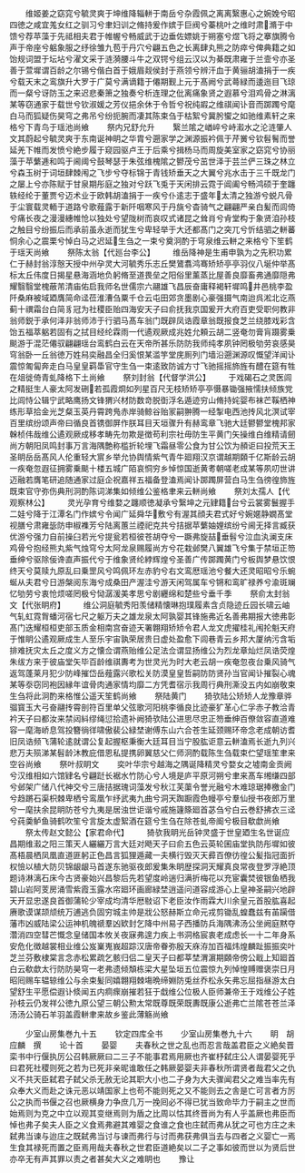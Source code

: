 <!-- { "loadSidebar": true } -->
　　维姬姜之窈窕兮毓灵爽于坤维降辎軿于南岳兮杂霞佩之离离繄惠心之婉娩兮昭四徳之咸宜羗女红之驯习兮聿妇训之脩持爰作嫔于巨阀兮蓁桃叶之维时肃滫于中馈兮荐苹藻于先祗相夫君于帷幄兮畅威武于边垂佐嫖姚于朔塞兮煜飞将之搴旗腾令声于帝座兮躳象服之纾徐雏九苞于丹穴兮翩五色之长离肆丸熊之防瘁兮俾典籍之如饴规词盟于坛坫兮濯文采于涟漪腰斗牛之双锷兮组云汉以为綦既肃雍于兰壸兮亦圣善于萱墀谓百龄之尔锡兮偕白首于娥眉觌侯封于燕领兮辨汗血于黄骊胡溘捐于一疾兮载天末之鸾旗升大罗于广莫兮满谪籍于僊期觐上元于髙阙兮武蕚緑而逶迤目飞琼而一粲兮讶防玉之来迟悲秦箫之独奏兮析连理之仳离痛象贤之遐慕兮泪鸡骨之淋漓某等窃通家于载世兮钦淑媛之芳仪挹余休于令哲兮祝纯嘏之维祺闻讣音而踯躅兮麾白马而狐疑伤昊穹之弗吊兮纷扼腕而凄其陈束刍于枯絮兮冀肹蠁之如驰维素轩之来格兮下青鸟于瑶池尚飨
　　祭内兄舒允升
　　繄兰隂之崷崪兮峙瀫水之沦涟肇人文其蔚起兮毓灵爽于东南诞神眀之华胄兮遡家学之渊源振衿佩于芹黉兮钦髫鬌而誉延羌下帷而发愤兮絶步履于窥园驱卢王于后乘兮揖杨马而周旋美室家之窈窕兮协丽藻于苹蘩逓和鸣于阃阈兮鼓琴瑟于朱弦维槐隂之鬰茂兮茁世泽于芸兰俨三珠之林立兮森玉树于词垣肆棘闱之飞步兮夺标锦于青钱矫垂天之大翼兮兆水击于三千既龙门之屡上兮亦陈赋于甘泉期彤庭之独对兮跃飞兎于天闲排云霓于阊阖兮畅鸿硕于奎躔轶经纶于董贾兮迈术业于欧韩胡溘捐于一疾兮仆逺志于盛年太清之独游兮蜕凡骨于尘寰载灵輀于道路兮歌薤露于新阡咽寒风于丹旐兮杳骑气之翩翩严亲白髪而闾倚兮痛长夜之漫漫繐帷怆以独处兮望陇树而哀叹式诸昆之耸肖兮肻堂构于象贤洎孙枝之触目兮纷振后而承前虽永逝而犹生兮卑轻举于大还都髙门之突兀兮忻结驷之軿蕃恫余心之震栗兮悼白马之迟延生刍之一束兮奠泂酌于穹泉维云軿之来格兮下笙鹤于瑶天尚飨
　　祭陈太翁【代廵台李公】
　　维岳降神是生甫申孰为之先积功累仁于赫封翁淳慤天授中州孕灵大河毓秀乐志丘樊鷟翥鸿骞矫矫亭亭羽仪八埏仲举髙标太丘伟度日揭星悬海涵地负躬脩至道畏垒之阳俗里薰蒸比屋善良靡畜弗通靡隠弗耀翳翳堂槐蔽芾清庙佑启我师名世儒宗六翮雄飞昌辰奋庸释褐轩墀鸣井邑桃李盈阡桑麻被域廼膺简命迳莅淮漕刍粟千仓云屯田郊贪墨剧心豪强摄气南迨呉淞北讫燕蓟十禩霜台白简豸冠为社稷臣贻四海安天子曰俞抚我京国爰开大府百吏受职何教非翁师鋭于承何泽非翁师沛于行驷马髙车翁门既辟凤诰霞章翁既报食芝兰绕膝戏彩含饴五福萃躳若固有之拭目经纶霖雨一代遹观厥成兆姓允頼云胡二竖奄勿膏肓蹑雾乗颷游于混茫僊驭翩翩瑶台鸾鹤白云在天帝所甚乐防防我师纯孝夙钟罔极劬劳哀感昊穹翁卧一丘翁徳万姓舄奕融昌全归奚恨某滥竽堂庑厠列门墙沿遡渊源叹慨望洋闻讣震惊匍匐奔走白马皇皇羁馽官守生刍一束逺致防诚方寸飞驰摇摇斾旌有醴在筵有牲在俎徙倚青虬降格下土尚飨
　　祭刘封翁【代督学洪公】
　　于戏碣石之灵医闾之精挺生人豪太阿发硎若孤霞烱如列星百尺无枝矫矫亭亭慑暴锄强掖懦扶倾族党比闾恃公辑宁武略鹰扬文锋猬兴材防数竒脱衘浮名遁迹穷山脩持姹婴布袜芒鞵栖神练形草拾金光芝粲玉英丹霄跨鳬赤岸骑鲸谷贻冡嗣翀腾一经掣电西池抟风北溟试宰百里缤纷颂声帝曰循良首镌御屏作朕耳目天垣骤升有赫鸾章飞驰大廷鬰鬰堂槐邦家榦桢伟哉维公遹观厥成移孝畴先勿欺是徴苟利宗社毋防生平黄门矢操维白维精请劒尚方朝阳凤鸣封事万言海隅艶称槛折轮埋飞霜昼零公食为甘公饮为頳讵曰投荒天王圣眀岳岳髙风人伦重轻大賔乡举允协舆情紫气青牛廻翔汉京谓越期頥千亿斯龄云胡一疾奄忽遐征拥雾乗颷十楼五城广陌哀恫穷乡悼惊国逝黄耉朝嗟老成某等夙叨世讲迈融若膺笔研追随通家过庭企祝嘉祥五福备登溘焉闻讣踯躅屏营白马生刍徬徨斾旌既束官守弥伤典刑泂酌陈词涕集如倾维公鉴格聿来云軿尚飨
　　祭刘太孺人【代观察林公】
　　灵光孕育兮维婺之躔顺徳凝承兮繄坤之元肄籍台兮云裳雾鬟握手二娃兮降于江潭名门作嫔兮令闻广延舜华敷兮有渥其顔夫君式好兮婉嫟静嫺髙堂视膳兮肃雍毖防申椒襍芳兮陆离蕙兰禋祀克共兮拮据苹蘩妯娌缤纷兮阃无择言臧获优游兮强力自前操臼若光兮提瓮若桓彼苍胡夺兮一蹶弗旋喆垂髫兮泣血汍澜支床鸡骨兮抱经熊丸紫气烛穹兮太阿龙泉赐履尚方兮花栽邺樊八翼雄飞兮集于禁垣正笏垂绅兮驱除佞谗直声振代兮于维象贤纶綍辉煌兮圣善广传踯躅黄门兮板舆梦悬饮恨终天兮莫赎九原乱曰乗罡风兮鸣佩环左赤豹兮右文鸾厯瑶池兮餐大还灵昭昭兮乐蜿蜒从夫君兮日游槃阅东海兮成桑田产渥洼兮游天闲驾属车兮锵和鸾旷禄养兮渝斑斓忆劬劳兮衷怆烦嗟罔极兮恸潺湲美孝思兮剧纒绵和楚些兮垂千季
　　祭俞太封翁文【代张眀府】
　　维公洞庭毓秀阳羡储精懐琳抱璞履素含贞隐迹丘园长啸云岫气轧虹霓胷蟠河宿七尺之躯万夫之雄龙泉太阿孰婴其锋施弗近名善弗期报大徳弗彰髙门迭耀桓桓吏部玉质金相南宫奋迹天署翺翔矫矫令君人龙文虎擢桂礼闱抡魁天府于惟眀公遹观厥成生人至乐宇宙孰荣居贵日虚处盈愈下闾巷青云乡邦大厦纳污含垢排难抚灾太丘之度义方之懐佥谓燕贻维公足法佥谓显扬维公为烈龙章灿烂凤诰荧煌朱绂方来于彼庙堂矢毕百龄维祺夀考为世灵光为时大老云胡一疾奄忽夜台乗风骑气返驾蓬莱月犯少防峰摧岱岳薤露兴歌松关防漠皇皇哲嗣防防贤孙当官闻讣摧裂心魂某等沗窃同袍因縁年谊骨肉通家情均靡二方凭耆宿示我周行典刑澌没五内如崩敬束生刍将此泂酌来格惟公遥天笙鹤尚飨
　　祭陆黄门
　　猗欤陆公矫矫人龙豫章骅骝寳玉大弓奋翮抟霄剖符百里单父弦歌河阳桃李循良比迹豪犷革心仁孚赤子教洽青衿天子曰都汝来禁闼紏缪绳愆拾遗补阙猗欤陆公进思尽忠正笏垂绅百僚敛容直道难容一麾海峤息驾投簪徜徉啸傲裴公緑埜谢傅东山六合苍生延颈赐环帝念老成朝访耆旧凤诰频飞蒲轮逺就谓公复起握枢秉衡大廷耳目当宁股肱讵意云軿溘焉长逝九列兴悲万夫殒涕某髫龄沐教庇借恩私提携卵翼慈父仁师泂酌载陈生刍载束伫望瑶笙聿来空谷尚飨
　　祭叶叔眀文
　　奕叶华宗兮越海之隅诞降精灵兮婺女之墟南金贡阙兮汉维相如六馆肄名兮翩跹长裾水竹防心兮人境是庐平原河朔兮聿来髙车缃缣四部兮邺架广储八代神交兮三唐拮据瑰词藻发兮秋江芙蕖令誉光融兮木难琼琚捧檄金门兮趋蹡石渠枳棘卑栖兮鸾凰乍纾武夷九曲兮洞天踟蹰霞色幔亭兮羣仙授书夜郎万里兮一麾扶余昆眀防苍兮九夷是居浊世讵谐兮戚施籧篨廻首苾刍兮白云巻舒拂衣三迳兮莼羮鲈鱼骑鹤吹笙兮言旋太虚絮酒在筵兮生刍在除苍虬帝阍兮极目欷歔尚飨
　　祭太传赵文懿公【家君命代】
　　猗欤我眀光岳钟灵盛于世皇廼生名世诞应昌期维瀫之阳三策天人纚纚万言大廷对飏天子曰俞五色云英轮囷庙堂执防彤墀如彼髙梧晨栖凤凰直道匪躬正色昌言狐狸遁藏一夫横行毁灭天彛百僚彷徨公髪指冠面折权憸以植大防贝锦龈龈马首遂东驰驱夜郎爰集朱眀歴探洞天耀真良常夜登罗浮絶顶题诗淋漓石床今古贤豪始兴昌黎后先若望度岭遄归满折梅花以充宦囊焚彼银鱼栖我碧山岩阿芰房涌雪紫霞玉露水帘廻环画廊緑埜逍遥问道容成游心上皇神圣嗣兴地辟天开显忠遂良首御蒲轮少宰成均清华厯敡诏下老臣汝作雨霖大川余皇元首股肱喜起赓歌谟谋颉颃统万逋逃负固穷城主帅是戕公怒赫斯立命元戎剪锄乱蝗蠢兹有苖躏借藩市凶威陆梁公运神机魄禠羣凶欵封乞降中州易子西播防兵海隅沸汤公坐阙庭黙夺濳消四空彗芒慨念皇储国本攸关夜寐弗遑力疾上书洞格宸衷老成虑长一十二年身系安危化徴越裳相业维公岌嶪嵬峩超踪汉唐帝眷弥殷天庥洊加百福炜煌麟趾振振奕叶芝兰芬敷棣棠言念赤松累疏乞骸归侣二皇天子曰都莘埜渭濵期頥帝傍公戢上知廻首白云欷歔太行防防昊穹一老弗遗倾頽栋梁大星坠垣五位震惊九列悼惶赙赠褒崇日月昭囘赐车辒辌维公与余束髪同嬉翺翔棘塲晩缔婣防兎丝乔松永矢弗忘屈指昼游太白望舒生平愿偿遐讣倐闻五内痌瘝崩摧若狂于戱维公位极人臣师兼帝王于戏维公子姓孙枝云仍发祥公徳九原公望三朝公勲太常既尊既荣既夀既康公逝弗亡兰隂苍苍兰泽汤汤公骑石羊羽盖霞軿聿来故乡鉴此薄觞尚飨



　　少室山房集巻九十五
　　钦定四库全书
　　少室山房集巻九十六
　　眀　胡应麟　撰
　　论十首
　　晏婴
　　夫春秋之世之乱也而忍言哉盖君臣之义絶矣晋栾书中行偃执厉公召韩厥厥曰二三子不能事君焉用厥也齐崔杼弑庄公人谓晏婴死乎曰君死社稷则死之若为已死非亲昵谁敢任之韩厥晏婴夫非春秋所谓贤者哉君父之仇义不共天臣弑君子弑父杀无赦无论其职大小也二子身为大夫骤闻君父之难当率先有众奉大义而赴之诛元恶以靖国家上也苟不能则死之又不能则去之舎是亡可言者方厉公之执而书偃之召也厥横身力争庶几万一挽囘必不得已犹当致命毕力于嗣主之世而始焉则为克之中立以观其变继焉则为盾之比周以怙其终晋尚为有人乎盖厥也弗臣而悼也弗子矣夫人臣之义食焉弗避其难婴之食谁之食也庄弑而弗从犹之可也方庄之未弑弗当谏与迨庄之既弑弗当讨与谏而弗行与讨而弗获弗俱当去与四者之义婴亡一焉生食其禄死而置之臣焉用哉夫春秋之世君臣道絶矣以二子之事如彼而世以为贤后世亦卒无有声其罪以责之者甚矣大义之难眀也
　　豫让
